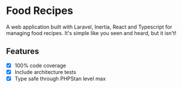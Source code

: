 # Food Recipes

A web application built with Laravel, Inertia, React and Typescript
for managing food recipes. It's simple like you seen and heard, but it isn't! 

## Features

- [x] 100% code coverage
- [x] Include architecture tests
- [x] Type safe through PHPStan level max
